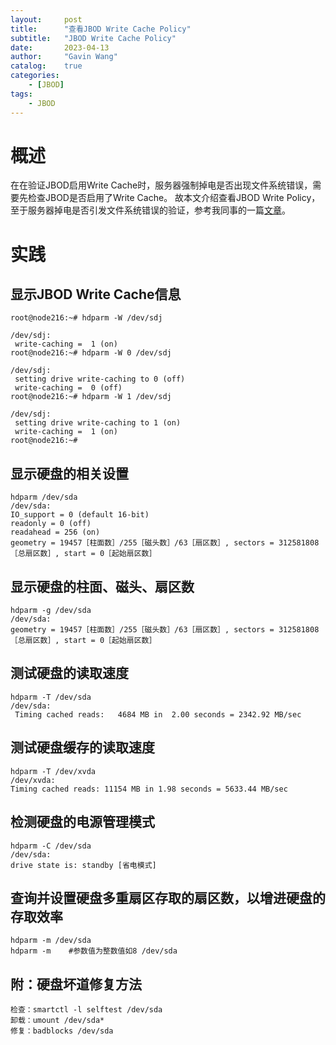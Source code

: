 ```yaml
---
layout:     post
title:      "查看JBOD Write Cache Policy"
subtitle:   "JBOD Write Cache Policy"
date:       2023-04-13
author:     "Gavin Wang"
catalog:    true
categories:
    - [JBOD]
tags:
    - JBOD
---
```


# 概述

在在验证JBOD启用Write Cache时，服务器强制掉电是否出现文件系统错误，需要先检查JBOD是否启用了Write Cache。
故本文介绍查看JBOD Write Policy，至于服务器掉电是否引发文件系统错误的验证，参考我同事的一篇[文章](https://bean-li.github.io/check-hardware-data-loss)。


# 实践

## 显示JBOD Write Cache信息

```shell
root@node216:~# hdparm -W /dev/sdj

/dev/sdj:
 write-caching =  1 (on)
root@node216:~# hdparm -W 0 /dev/sdj

/dev/sdj:
 setting drive write-caching to 0 (off)
 write-caching =  0 (off)
root@node216:~# hdparm -W 1 /dev/sdj

/dev/sdj:
 setting drive write-caching to 1 (on)
 write-caching =  1 (on)
root@node216:~#
```


## 显示硬盘的相关设置

```shell
hdparm /dev/sda
/dev/sda:
IO_support = 0 (default 16-bit)
readonly = 0 (off)
readahead = 256 (on)
geometry = 19457［柱面数］/255［磁头数］/63［扇区数］, sectors = 312581808［总扇区数］, start = 0［起始扇区数］
```

## 显示硬盘的柱面、磁头、扇区数

```shell
hdparm -g /dev/sda
/dev/sda:
geometry = 19457［柱面数］/255［磁头数］/63［扇区数］, sectors = 312581808［总扇区数］, start = 0［起始扇区数］
```

## 测试硬盘的读取速度

```shell
hdparm -T /dev/sda
/dev/sda:
 Timing cached reads:   4684 MB in  2.00 seconds = 2342.92 MB/sec
```

## 测试硬盘缓存的读取速度

```shell
hdparm -T /dev/xvda
/dev/xvda:
Timing cached reads: 11154 MB in 1.98 seconds = 5633.44 MB/sec
```

## 检测硬盘的电源管理模式

```shell
hdparm -C /dev/sda
/dev/sda:
drive state is: standby [省电模式]
```

## 查询并设置硬盘多重扇区存取的扇区数，以增进硬盘的存取效率

```shell
hdparm -m /dev/sda
hdparm -m    #参数值为整数值如8 /dev/sda
```

## 附：硬盘坏道修复方法

```shell
检查：smartctl -l selftest /dev/sda
卸载：umount /dev/sda*
修复：badblocks /dev/sda
```


